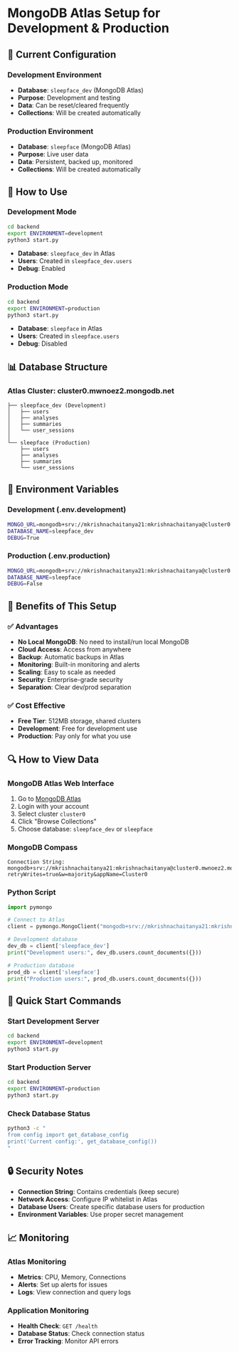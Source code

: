 # MongoDB Atlas Setup for Development & Production

## 🎯 **Current Configuration**

### **Development Environment**
- **Database**: `sleepface_dev` (MongoDB Atlas)
- **Purpose**: Development and testing
- **Data**: Can be reset/cleared frequently
- **Collections**: Will be created automatically

### **Production Environment**
- **Database**: `sleepface` (MongoDB Atlas)
- **Purpose**: Live user data
- **Data**: Persistent, backed up, monitored
- **Collections**: Will be created automatically

## 🚀 **How to Use**

### **Development Mode**
```bash
cd backend
export ENVIRONMENT=development
python3 start.py
```
- **Database**: `sleepface_dev` in Atlas
- **Users**: Created in `sleepface_dev.users`
- **Debug**: Enabled

### **Production Mode**
```bash
cd backend
export ENVIRONMENT=production
python3 start.py
```
- **Database**: `sleepface` in Atlas
- **Users**: Created in `sleepface.users`
- **Debug**: Disabled

## 📊 **Database Structure**

### **Atlas Cluster: cluster0.mwnoez2.mongodb.net**
```
├── sleepface_dev (Development)
│   ├── users
│   ├── analyses
│   ├── summaries
│   └── user_sessions
│
└── sleepface (Production)
    ├── users
    ├── analyses
    ├── summaries
    └── user_sessions
```

## 🔧 **Environment Variables**

### **Development (.env.development)**
```bash
MONGO_URL=mongodb+srv://mkrishnachaitanya21:mkrishnachaitanya@cluster0.mwnoez2.mongodb.net/?retryWrites=true&w=majority&appName=Cluster0
DATABASE_NAME=sleepface_dev
DEBUG=True
```

### **Production (.env.production)**
```bash
MONGO_URL=mongodb+srv://mkrishnachaitanya21:mkrishnachaitanya@cluster0.mwnoez2.mongodb.net/?retryWrites=true&w=majority&appName=Cluster0
DATABASE_NAME=sleepface
DEBUG=False
```

## 🎯 **Benefits of This Setup**

### **✅ Advantages**
- **No Local MongoDB**: No need to install/run local MongoDB
- **Cloud Access**: Access from anywhere
- **Backup**: Automatic backups in Atlas
- **Monitoring**: Built-in monitoring and alerts
- **Scaling**: Easy to scale as needed
- **Security**: Enterprise-grade security
- **Separation**: Clear dev/prod separation

### **✅ Cost Effective**
- **Free Tier**: 512MB storage, shared clusters
- **Development**: Free for development use
- **Production**: Pay only for what you use

## 🔍 **How to View Data**

### **MongoDB Atlas Web Interface**
1. Go to [MongoDB Atlas](https://cloud.mongodb.com/)
2. Login with your account
3. Select cluster `cluster0`
4. Click "Browse Collections"
5. Choose database: `sleepface_dev` or `sleepface`

### **MongoDB Compass**
```
Connection String: mongodb+srv://mkrishnachaitanya21:mkrishnachaitanya@cluster0.mwnoez2.mongodb.net/?retryWrites=true&w=majority&appName=Cluster0
```

### **Python Script**
```python
import pymongo

# Connect to Atlas
client = pymongo.MongoClient("mongodb+srv://mkrishnachaitanya21:mkrishnachaitanya@cluster0.mwnoez2.mongodb.net/?retryWrites=true&w=majority&appName=Cluster0")

# Development database
dev_db = client['sleepface_dev']
print("Development users:", dev_db.users.count_documents({}))

# Production database
prod_db = client['sleepface']
print("Production users:", prod_db.users.count_documents({}))
```

## 🚀 **Quick Start Commands**

### **Start Development Server**
```bash
cd backend
export ENVIRONMENT=development
python3 start.py
```

### **Start Production Server**
```bash
cd backend
export ENVIRONMENT=production
python3 start.py
```

### **Check Database Status**
```bash
python3 -c "
from config import get_database_config
print('Current config:', get_database_config())
"
```

## 🔒 **Security Notes**

- **Connection String**: Contains credentials (keep secure)
- **Network Access**: Configure IP whitelist in Atlas
- **Database Users**: Create specific database users for production
- **Environment Variables**: Use proper secret management

## 📈 **Monitoring**

### **Atlas Monitoring**
- **Metrics**: CPU, Memory, Connections
- **Alerts**: Set up alerts for issues
- **Logs**: View connection and query logs

### **Application Monitoring**
- **Health Check**: `GET /health`
- **Database Status**: Check connection status
- **Error Tracking**: Monitor API errors









